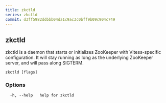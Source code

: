 ```yaml
---
title: zkctld
series: zkctld
commit: d3ff5982ddbbb04da1c9ac3c0bff9b09c904c749
---
```

## zkctld

zkctld is a daemon that starts or initializes ZooKeeper with Vitess-specific configuration. It will stay running as long as the underlying ZooKeeper server, and will pass along SIGTERM.

```
zkctld [flags]
```

### Options

```
  -h, --help   help for zkctld
```

